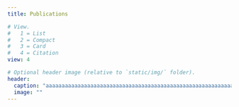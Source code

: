 ```yaml
---
title: Publications

# View.
#   1 = List
#   2 = Compact
#   3 = Card
#   4 = Citation
view: 4

# Optional header image (relative to `static/img/` folder).
header:
  caption: "aaaaaaaaaaaaaaaaaaaaaaaaaaaaaaaaaaaaaaaaaaaaaaaaaaaaaaaaaaaaaaaaaaaaaaaaaaaaaaaaaaaaaaaaaaaa"
  image: ""
---
```

